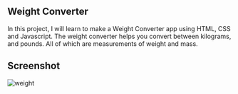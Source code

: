 ## Weight Converter

In this project, I will learn to make a Weight Converter app using HTML, CSS and Javascript. The weight converter helps you convert between kilograms, 
 and pounds. All of which are measurements of weight and mass. 
 
 ## Screenshot
 
 ![weight](https://user-images.githubusercontent.com/67471717/123993484-17373200-d9ea-11eb-8841-6dce0965f68b.PNG)
